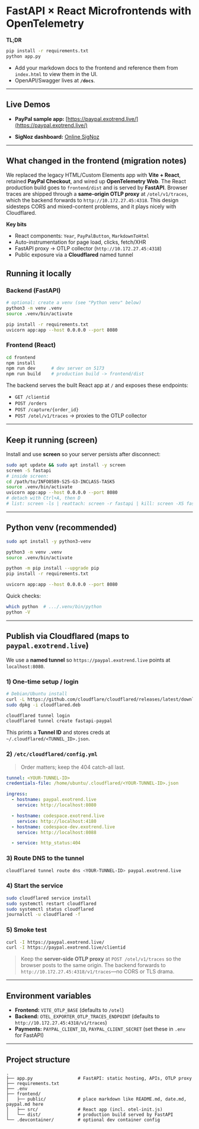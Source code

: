 # FastAPI × React Microfrontends with OpenTelemetry

**TL;DR**

```bash
pip install -r requirements.txt
python app.py
```

- Add your markdown docs to the frontend and reference them from `index.html` to view them in the UI.
- OpenAPI/Swagger lives at **`/docs`**.

---

## Live Demos

- **PayPal sample app:** [https://paypal.exotrend.live/](https://paypal.exotrend.live/)

- **SigNoz dashboard:** [Online SigNoz](https://s4z.exotrend.live/)

---

## What changed in the frontend (migration notes)

We replaced the legacy HTML/Custom Elements app with **Vite + React**, retained **PayPal Checkout**, and wired up **OpenTelemetry Web**. The React production build goes to `frontend/dist` and is served by **FastAPI**. Browser traces are shipped through a **same-origin OTLP proxy** at `/otel/v1/traces`, which the backend forwards to `http://10.172.27.45:4318`. This design sidesteps CORS and mixed-content problems, and it plays nicely with Cloudflared.

**Key bits**

- React components: `Year`, `PayPalButton`, `MarkdownToHtml`
- Auto-instrumentation for page load, clicks, fetch/XHR
- FastAPI proxy → OTLP collector (`http://10.172.27.45:4318`)
- Public exposure via a **Cloudflared** named tunnel

## Running it locally

### Backend (FastAPI)

```bash
# optional: create a venv (see "Python venv" below)
python3 -m venv .venv
source .venv/bin/activate

pip install -r requirements.txt
uvicorn app:app --host 0.0.0.0 --port 8080
```

### Frontend (React)

```bash
cd frontend
npm install
npm run dev      # dev server on 5173
npm run build    # production build -> frontend/dist
```

The backend serves the built React app at `/` and exposes these endpoints:

- `GET /clientid`
- `POST /orders`
- `POST /capture/{order_id}`
- `POST /otel/v1/traces` → proxies to the OTLP collector

---

## Keep it running (screen)

Install and use **screen** so your server persists after disconnect:

```bash
sudo apt update && sudo apt install -y screen
screen -S fastapi
# inside screen:
cd /path/to/INFO8589-S25-G3-INCLASS-TASK5
source .venv/bin/activate
uvicorn app:app --host 0.0.0.0 --port 8080
# detach with Ctrl+A, then D
# list: screen -ls | reattach: screen -r fastapi | kill: screen -XS fastapi quit
```

---

## Python venv (recommended)

```bash
sudo apt install -y python3-venv

python3 -m venv .venv
source .venv/bin/activate

python -m pip install --upgrade pip
pip install -r requirements.txt

uvicorn app:app --host 0.0.0.0 --port 8080
```

Quick checks:

```bash
which python  # .../.venv/bin/python
python -V
```

---

## Publish via Cloudflared (maps to `paypal.exotrend.live`)

We use a **named tunnel** so `https://paypal.exotrend.live` points at `localhost:8080`.

### 1) One-time setup / login

```bash
# Debian/Ubuntu install
curl -L https://github.com/cloudflare/cloudflared/releases/latest/download/cloudflared-linux-amd64.deb -o cloudflared.deb
sudo dpkg -i cloudflared.deb

cloudflared tunnel login
cloudflared tunnel create fastapi-paypal
```

This prints a **Tunnel ID** and stores creds at `~/.cloudflared/<TUNNEL_ID>.json`.

### 2) `/etc/cloudflared/config.yml`

> Order matters; keep the 404 catch-all last.

```yaml
tunnel: <YOUR-TUNNEL-ID>
credentials-file: /home/ubuntu/.cloudflared/<YOUR-TUNNEL-ID>.json

ingress:
  - hostname: paypal.exotrend.live
    service: http://localhost:8080

  - hostname: codespace.exotrend.live
    service: http://localhost:4180
  - hostname: codespace-dev.exotrend.live
    service: http://localhost:8088

  - service: http_status:404
```

### 3) Route DNS to the tunnel

```bash
cloudflared tunnel route dns <YOUR-TUNNEL-ID> paypal.exotrend.live
```

### 4) Start the service

```bash
sudo cloudflared service install
sudo systemctl restart cloudflared
sudo systemctl status cloudflared
journalctl -u cloudflared -f
```

### 5) Smoke test

```bash
curl -I https://paypal.exotrend.live/
curl -I https://paypal.exotrend.live/clientid
```

> Keep the **server-side OTLP proxy** at `POST /otel/v1/traces` so the browser posts to the same origin. The backend forwards to `http://10.172.27.45:4318/v1/traces`—no CORS or TLS drama.

---

## Environment variables

- **Frontend:** `VITE_OTLP_BASE` (defaults to `/otel`)
- **Backend:** `OTEL_EXPORTER_OTLP_TRACES_ENDPOINT` (defaults to `http://10.172.27.45:4318/v1/traces`)
- **Payments:** `PAYPAL_CLIENT_ID`, `PAYPAL_CLIENT_SECRET` (set these in `.env` for FastAPI)

---

## Project structure

```
.
├── app.py                 # FastAPI: static hosting, APIs, OTLP proxy
├── requirements.txt
├── .env
├── frontend/
│   ├── public/            # place markdown like README.md, date.md, paypal.md here
│   ├── src/               # React app (incl. otel-init.js)
│   └── dist/              # production build served by FastAPI
└── .devcontainer/         # optional dev container config
```
